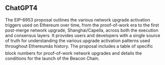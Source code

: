 ## ChatGPT4

The EIP-6953 proposal outlines the various network upgrade activation triggers used on Ethereum over time, from the proof-of-work era to the first post-merge network upgrade, Shanghai/Capella, across both the execution and consensus layers. It provides users and developers with a single source of truth for understanding the various upgrade activation patterns used throughout Ethereumâs history. The proposal includes a table of specific block numbers for proof-of-work network upgrades and details the conditions for the launch of the Beacon Chain.
